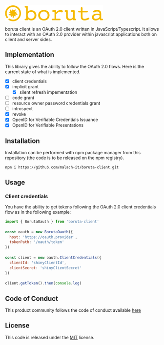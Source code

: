 ![logo-yellow](images/logo-yellow.png)

boruta client is an OAuth 2.0 client written in JavaScript/Typescript. It allows to interact with an OAuth 2.0 provider within javascript applications both on client and server sides.

## Implementation

This library gives the ability to follow the OAuth 2.0 flows. Here is the current state of what is implemented.

- [x] client credentials
- [x] implicit grant
  - [x] silent refresh impementation
- [ ] code grant
- [ ] resource owner password credentials grant
- [ ] introspect
- [x] revoke
- [x] OpenID for Verifiable Credentials Issuance
- [x] OpenID for Verifiable Presentations

## Installation

Installation can be performed with npm package manager from this repository (the code is to be released on the npm registry).

```
npm i https://github.com/malach-it/boruta-client.git
```

## Usage

### Client credentials

You have the ability to get tokens following the OAuth 2.0 client credentials flow as in the following example:

```javascript
import { BorutaOauth } from 'boruta-client'

const oauth = new BorutaOauth({
  host: 'https://oauth.provider',
  tokenPath: '/oauth/token'
})

const client = new oauth.ClientCredentials({
  clientId: 'shinyClientId',
  clientSecret: 'shinyClientSecret'
})

client.getToken().then(console.log)
```

## Code of Conduct

This product community follows the code of conduct available [here](CODE_OF_CONDUCT.md)

## License

This code is released under the [MIT](LICENSE.md) license.
